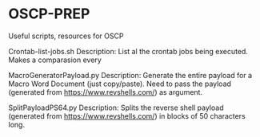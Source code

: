 # OSCP-PREP
Useful scripts, resources for OSCP

Crontab-list-jobs.sh
Description: List al the crontab jobs being executed. Makes a comparasion every 


MacroGeneratorPayload.py
Description: Generate the entire payload for a Macro Word Document (just copy/paste).
Need to pass the payload (generated from https://www.revshells.com/) as argument. 



SplitPayloadPS64.py 
Description: Splits the reverse shell payload (generated from https://www.revshells.com/) in blocks of 50 characters long.
